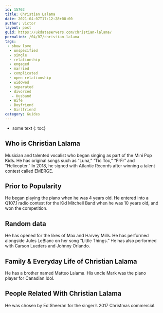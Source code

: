```yaml
---
id: 15762
title: Christian Lalama
date: 2021-04-07T17:12:28+00:00
author: victor
layout: post
guid: https://ukdataservers.com/christian-lalama/
permalink: /04/07/christian-lalama
tags:
 - show love
  - unspecified
  - single
  - relationship
  - engaged
  - married
  - complicated
  - open relationship
  - widowed
  - separated
  - divorced
   - Husband
  - Wife
  - Boyfriend
  - Girlfriend
category: Guides
---
```


* some text
{: toc}


## Who is Christian Lalama



Musician and talented vocalist who began singing as part of the Mini Pop Kids. He has original songs such as &#8220;Luna,&#8221; &#8220;Tic Toc,&#8221; &#8220;FrFr&#8221; and &#8220;Helicopter.&#8221; In 2018, he signed with Atlantic Records after winning a talent contest called EMERGE. 

                
                
                
## Prior to Popularity



He began playing the piano when he was 4 years old. He entered into a Q107.1 radio contest for the Kid Mitchell Band when he was 10 years old, and won the competition. 

                
                
                
## Random data



He has opened for the likes of Max and Harvey Mills. He has performed alongside Jules LeBlanc on her song &#8220;Little Things.&#8221; He has also performed with Carson Lueders and Johnny Orlando. 

                
                
                
## Family & Everyday Life of Christian Lalama



He has a brother named Matteo Lalama. His uncle Mark was the piano player for Canadian Idol. 

                
                
                
## People Related With Christian Lalama



He was chosen by Ed Sheeran for the singer&#8217;s 2017 Christmas commercial. 

                
              
            
          
          
          